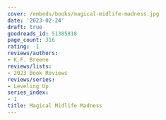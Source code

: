 ```yaml
---
cover: /embeds/books/magical-midlife-madness.jpg
date: '2023-02-24'
draft: true
goodreads_id: 51385818
page_count: 316
rating: -1
reviews/authors:
- K.F. Breene
reviews/lists:
- 2023 Book Reviews
reviews/series:
- Leveling Up
series_index:
- 1
title: Magical Midlife Madness
---
```

